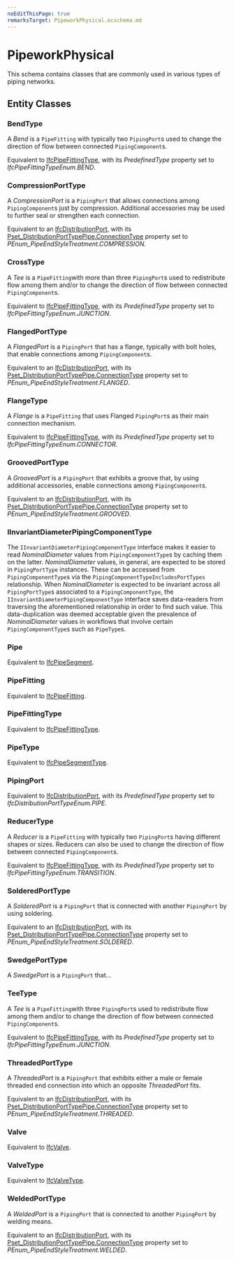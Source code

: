 ```yaml
---
noEditThisPage: true
remarksTarget: PipeworkPhysical.ecschema.md
---
```


# PipeworkPhysical

This schema contains classes that are commonly used in various types of piping networks.

## Entity Classes

### BendType

A _Bend_ is a `PipeFitting` with typically two `PipingPort`s used to change the direction of flow between connected `PipingComponent`s.

Equivalent to [IfcPipeFittingType](http://ifc43-docs.standards.buildingsmart.org/IFC/RELEASE/IFC4x3/HTML/lexical/IfcPipeFittingType.htm), with its _PredefinedType_ property set to _IfcPipeFittingTypeEnum.BEND_.

### CompressionPortType

A _CompressionPort_ is a `PipingPort` that allows connections among `PipingComponent`s just by compression. Additional accessories may be used to further seal or strengthen each connection.

Equivalent to an [IfcDistributionPort](http://ifc43-docs.standards.buildingsmart.org/IFC/RELEASE/IFC4x3/HTML/lexical/IfcDistributionPort.htm), with its [Pset_DistributionPortTypePipe.ConnectionType](https://ifc43-docs.standards.buildingsmart.org/IFC/RELEASE/IFC4x3/HTML/lexical/Pset_DistributionPortTypePipe.htm) property set to _PEnum_PipeEndStyleTreatment.COMPRESSION_.

### CrossType

A _Tee_ is a `PipeFitting`with more than three `PipingPort`s used to redistribute flow among them and/or to change the direction of flow between connected `PipingComponent`s.

Equivalent to [IfcPipeFittingType](http://ifc43-docs.standards.buildingsmart.org/IFC/RELEASE/IFC4x3/HTML/lexical/IfcPipeFittingType.htm), with its _PredefinedType_ property set to _IfcPipeFittingTypeEnum.JUNCTION_.

### FlangedPortType

A _FlangedPort_ is a `PipingPort` that has a flange, typically with bolt holes, that enable connections among `PipingComponent`s.

Equivalent to an [IfcDistributionPort](http://ifc43-docs.standards.buildingsmart.org/IFC/RELEASE/IFC4x3/HTML/lexical/IfcDistributionPort.htm), with its [Pset_DistributionPortTypePipe.ConnectionType](https://ifc43-docs.standards.buildingsmart.org/IFC/RELEASE/IFC4x3/HTML/lexical/Pset_DistributionPortTypePipe.htm) property set to _PEnum_PipeEndStyleTreatment.FLANGED_.

### FlangeType

A _Flange_ is a `PipeFitting` that uses Flanged `PipingPort`s as their main connection mechanism.

Equivalent to [IfcPipeFittingType](http://ifc43-docs.standards.buildingsmart.org/IFC/RELEASE/IFC4x3/HTML/lexical/IfcPipeFittingType.htm), with its _PredefinedType_ property set to _IfcPipeFittingTypeEnum.CONNECTOR_.

### GroovedPortType

A _GroovedPort_ is a `PipingPort` that exhibits a groove that, by using additional accessories, enable connections among `PipingComponent`s.

Equivalent to an [IfcDistributionPort](http://ifc43-docs.standards.buildingsmart.org/IFC/RELEASE/IFC4x3/HTML/lexical/IfcDistributionPort.htm), with its [Pset_DistributionPortTypePipe.ConnectionType](https://ifc43-docs.standards.buildingsmart.org/IFC/RELEASE/IFC4x3/HTML/lexical/Pset_DistributionPortTypePipe.htm) property set to _PEnum_PipeEndStyleTreatment.GROOVED_.

### IInvariantDiameterPipingComponentType

The `IInvariantDiameterPipingComponentType` interface makes it easier to read _NominalDiameter_ values from `PipingComponentType`s by caching them on the latter. _NominalDiameter_ values, in general, are expected to be stored in `PipingPortType` instances. These can be accessed from `PipingComponentType`s via the `PipingComponentTypeIncludesPortTypes` relationship. When _NominalDiameter_ is expected to be invariant across all `PipingPortType`s associated to a `PipingComponentType`, the `IInvariantDiameterPipingComponentType` interface saves data-readers from traversing the aforementioned relationship in order to find such value. This data-duplication was deemed acceptable given the prevalence of _NominalDiameter_ values in workflows that involve certain `PipingComponentType`s such as `PipeType`s.

### Pipe

Equivalent to [IfcPipeSegment](http://ifc43-docs.standards.buildingsmart.org/IFC/RELEASE/IFC4x3/HTML/lexical/IfcPipeSegment.htm).

### PipeFitting

Equivalent to [IfcPipeFitting](http://ifc43-docs.standards.buildingsmart.org/IFC/RELEASE/IFC4x3/HTML/lexical/IfcPipeFitting.htm).

### PipeFittingType

Equivalent to [IfcPipeFittingType](http://ifc43-docs.standards.buildingsmart.org/IFC/RELEASE/IFC4x3/HTML/lexical/IfcPipeFittingType.htm).

### PipeType

Equivalent to [IfcPipeSegmentType](http://ifc43-docs.standards.buildingsmart.org/IFC/RELEASE/IFC4x3/HTML/lexical/IfcPipeSegmentType.htm).

### PipingPort

Equivalent to [IfcDistributionPort](http://ifc43-docs.standards.buildingsmart.org/IFC/RELEASE/IFC4x3/HTML/lexical/IfcDistributionPort.htm), with its _PredefinedType_ property set to _IfcDistributionPortTypeEnum.PIPE_.

### ReducerType

A _Reducer_ is a `PipeFitting` with typically two `PipingPort`s having different shapes or sizes. Reducers can also be used to change the direction of flow between connected `PipingComponent`s.

Equivalent to [IfcPipeFittingType](http://ifc43-docs.standards.buildingsmart.org/IFC/RELEASE/IFC4x3/HTML/lexical/IfcPipeFittingType.htm), with its _PredefinedType_ property set to _IfcPipeFittingTypeEnum.TRANSITION_.

### SolderedPortType

A _SolderedPort_ is a `PipingPort` that is connected with another `PipingPort` by using soldering.

Equivalent to an [IfcDistributionPort](http://ifc43-docs.standards.buildingsmart.org/IFC/RELEASE/IFC4x3/HTML/lexical/IfcDistributionPort.htm), with its [Pset_DistributionPortTypePipe.ConnectionType](https://ifc43-docs.standards.buildingsmart.org/IFC/RELEASE/IFC4x3/HTML/lexical/Pset_DistributionPortTypePipe.htm) property set to _PEnum_PipeEndStyleTreatment.SOLDERED_.

### SwedgePortType

A _SwedgePort_ is a `PipingPort` that...

### TeeType

A _Tee_ is a `PipeFitting`with three `PipingPort`s used to redistribute flow among them and/or to change the direction of flow between connected `PipingComponent`s.

Equivalent to [IfcPipeFittingType](http://ifc43-docs.standards.buildingsmart.org/IFC/RELEASE/IFC4x3/HTML/lexical/IfcPipeFittingType.htm), with its _PredefinedType_ property set to _IfcPipeFittingTypeEnum.JUNCTION_.

### ThreadedPortType

A _ThreadedPort_ is a `PipingPort` that exhibits either a male or female threaded end connection into which an opposite _ThreadedPort_ fits.

Equivalent to an [IfcDistributionPort](http://ifc43-docs.standards.buildingsmart.org/IFC/RELEASE/IFC4x3/HTML/lexical/IfcDistributionPort.htm), with its [Pset_DistributionPortTypePipe.ConnectionType](https://ifc43-docs.standards.buildingsmart.org/IFC/RELEASE/IFC4x3/HTML/lexical/Pset_DistributionPortTypePipe.htm) property set to _PEnum_PipeEndStyleTreatment.THREADED_.

### Valve

Equivalent to [IfcValve](http://ifc43-docs.standards.buildingsmart.org/IFC/RELEASE/IFC4x3/HTML/lexical/IfcValve.htm).

### ValveType

Equivalent to [IfcValveType](http://ifc43-docs.standards.buildingsmart.org/IFC/RELEASE/IFC4x3/HTML/lexical/IfcValveType.htm).

### WeldedPortType

A _WeldedPort_ is a `PipingPort` that is connected to another `PipingPort` by welding means.

Equivalent to an [IfcDistributionPort](http://ifc43-docs.standards.buildingsmart.org/IFC/RELEASE/IFC4x3/HTML/lexical/IfcDistributionPort.htm), with its [Pset_DistributionPortTypePipe.ConnectionType](https://ifc43-docs.standards.buildingsmart.org/IFC/RELEASE/IFC4x3/HTML/lexical/Pset_DistributionPortTypePipe.htm) property set to _PEnum_PipeEndStyleTreatment.WELDED_.